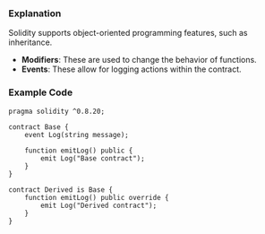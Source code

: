 ### Explanation

Solidity supports object-oriented programming features, such as inheritance. 

- **Modifiers**: These are used to change the behavior of functions.
- **Events**: These allow for logging actions within the contract.

### Example Code

```solidity
pragma solidity ^0.8.20;

contract Base {
    event Log(string message);

    function emitLog() public {
        emit Log("Base contract");
    }
}

contract Derived is Base {
    function emitLog() public override {
        emit Log("Derived contract");
    }
}
